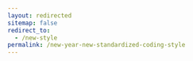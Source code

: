 ```yaml
---
layout: redirected
sitemap: false
redirect_to:
  - /new-style
permalink: /new-year-new-standardized-coding-style
---
```

